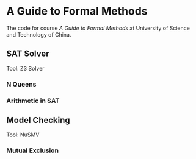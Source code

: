 # A Guide to Formal Methods

The code for course *A Guide to Formal Methods* at University of Science and Technology of China.

## SAT Solver

Tool: Z3 Solver

### N Queens

### Arithmetic in SAT

## Model Checking

Tool: NuSMV

### Mutual Exclusion